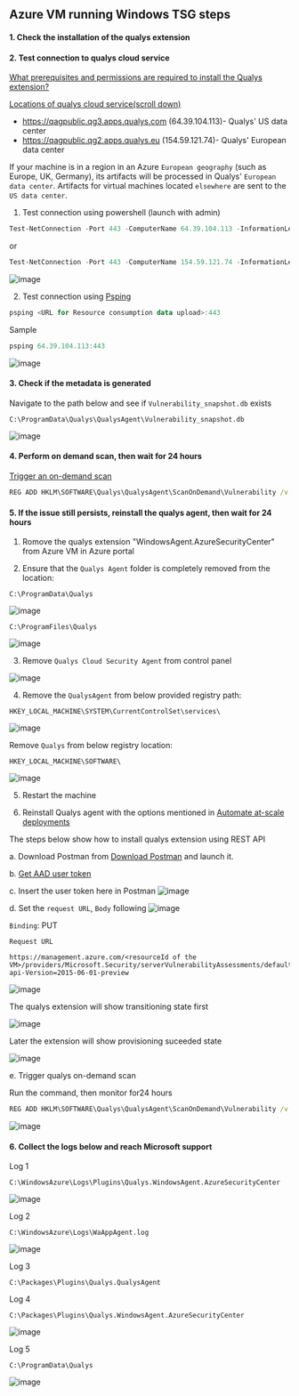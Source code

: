 ## Azure VM running Windows TSG steps
#### 1. Check the installation of the qualys extension
#### 2. Test connection to qualys cloud service
[What prerequisites and permissions are required to install the Qualys extension?](https://learn.microsoft.com/en-us/azure/defender-for-cloud/deploy-vulnerability-assessment-vm#what-prerequisites-and-permissions-are-required-to-install-the-qualys-extension)

[Locations of qualys cloud service(scroll down)](https://learn.microsoft.com/en-us/azure/defender-for-cloud/deploy-vulnerability-assessment-vm#deploy-the-integrated-scanner-to-your-azure-and-hybrid-machines)
* https://qagpublic.qg3.apps.qualys.com (64.39.104.113)- Qualys' US data center
* https://qagpublic.qg2.apps.qualys.eu (154.59.121.74)- Qualys' European data center

If your machine is in a region in an Azure `European geography` (such as Europe, UK, Germany), its artifacts will be processed in Qualys' `European data center`.
Artifacts for virtual machines located `elsewhere` are sent to the `US data center`.

1. Test connection using powershell (launch with admin)
```powershell
Test-NetConnection -Port 443 -ComputerName 64.39.104.113 -InformationLevel Detailed
```
or
```powershell
Test-NetConnection -Port 443 -ComputerName 154.59.121.74 -InformationLevel Detailed
```
![image](https://user-images.githubusercontent.com/96930989/212520515-1f765380-35f5-43d4-a337-349c249549ba.png)


2. Test connection using [Psping](https://learn.microsoft.com/en-us/movere/test-443-connectivity)
```powershell
psping <URL for Resource consumption data upload>:443
```
Sample
```powershell
psping 64.39.104.113:443
```
![image](https://user-images.githubusercontent.com/96930989/212520669-19c546bc-b900-480d-944f-7db5f92d84d2.png)

#### 3. Check if the metadata is generated
Navigate to the path below and see if `Vulnerability_snapshot.db` exists
```
C:\ProgramData\Qualys\QualysAgent\Vulnerability_snapshot.db
```
![image](https://user-images.githubusercontent.com/96930989/212463493-d5981a23-051a-4ca0-b561-6ce8e9cca92e.png)
#### 4. Perform on demand scan, then wait for 24 hours
[Trigger an on-demand scan](https://learn.microsoft.com/en-us/azure/defender-for-cloud/deploy-vulnerability-assessment-vm#trigger-an-on-demand-scan)
```cmd
REG ADD HKLM\SOFTWARE\Qualys\QualysAgent\ScanOnDemand\Vulnerability /v "ScanOnDemand" /t REG_DWORD /d "1" /f
```
#### 5. If the issue still persists, reinstall the qualys agent, then wait for 24 hours

1. Romove the qualys extension "WindowsAgent.AzureSecurityCenter" from Azure VM in Azure portal

2. Ensure that the `Qualys Agent` folder is completely removed from the location:
```
C:\ProgramData\Qualys
```
![image](https://user-images.githubusercontent.com/96930989/212525176-0ea6be15-dd56-4806-9d2d-c92085189f82.png)

```
C:\ProgramFiles\Qualys
```
![image](https://user-images.githubusercontent.com/96930989/212525183-c24a0d15-1ca1-4800-b049-302b97a12619.png)

3. Remove `Qualys Cloud Security Agent` from control panel

![image](https://user-images.githubusercontent.com/96930989/230296742-33e36f45-35fb-4015-b9c1-49152b2e2139.png)

4. Remove the `QualysAgent` from below provided registry path:
```
HKEY_LOCAL_MACHINE\SYSTEM\CurrentControlSet\services\
```
![image](https://user-images.githubusercontent.com/96930989/212525215-2331730f-5738-409b-a473-5b383209b91d.png)

Remove `Qualys` from below registry location:
```
HKEY_LOCAL_MACHINE\SOFTWARE\
```
![image](https://user-images.githubusercontent.com/96930989/212525234-7335ac4d-86cd-43ac-ae17-c9439067f835.png)

5. Restart the machine

6. Reinstall Qualys agent with the options mentioned in [Automate at-scale deployments](https://learn.microsoft.com/en-us/azure/defender-for-cloud/deploy-vulnerability-assessment-vm#automate-at-scale-deployments)

The steps below show how to install qualys extension using REST API

a. Download Postman from [Download Postman](https://www.postman.com/downloads/) and launch it.

b. [Get AAD user token](https://github.com/guguji666666/GJS-MDC-Tips/tree/main/API%20Basic)

c. Insert the user token here in Postman
![image](https://user-images.githubusercontent.com/96930989/210289242-15003c92-1406-4289-9cfd-a08e5cd7260f.png)

d. Set the `request URL`, `Body` following
![image](https://user-images.githubusercontent.com/96930989/210707768-4979d7d8-4a3e-4b8d-821e-3234f2704be5.png)

`Binding`: PUT

`Request URL`
```
https://management.azure.com/<resourceId of the VM>/providers/Microsoft.Security/serverVulnerabilityAssessments/default?api-Version=2015-06-01-preview
```

![image](https://user-images.githubusercontent.com/96930989/230294641-cb20d8e6-2a80-416f-9205-95d7b5d28970.png)

The qualys extension will show transitioning state first

![image](https://user-images.githubusercontent.com/96930989/230294767-967538ed-daa6-4fda-9de8-99053a65a531.png)

Later the extension will show provisioning suceeded state

![image](https://user-images.githubusercontent.com/96930989/230295602-53043ef9-4774-426b-bd49-f416ec7f4efb.png)

e. Trigger qualys on-demand scan

Run the command, then monitor for24 hours

```cmd
REG ADD HKLM\SOFTWARE\Qualys\QualysAgent\ScanOnDemand\Vulnerability /v "ScanOnDemand" /t REG_DWORD /d "1" /f
```
![image](https://user-images.githubusercontent.com/96930989/230297945-a53aa619-be5c-4793-9363-0dce9fb1d479.png)


#### 6. Collect the logs below and reach Microsoft support

Log 1
```
C:\WindowsAzure\Logs\Plugins\Qualys.WindowsAgent.AzureSecurityCenter
```
![image](https://user-images.githubusercontent.com/96930989/212525495-f0a7ca13-2140-469d-b2bc-e2a641c98c98.png)

Log 2
```
C:\WindowsAzure\Logs\WaAppAgent.log
```
![image](https://user-images.githubusercontent.com/96930989/212525501-ff596597-a7f6-4b0a-a53e-d6ec865809dc.png)

Log 3
```
C:\Packages\Plugins\Qualys.QualysAgent
```

Log 4
```
C:\Packages\Plugins\Qualys.WindowsAgent.AzureSecurityCenter
```
![image](https://user-images.githubusercontent.com/96930989/212525511-48d64192-fc54-4c26-a781-1240bc2835df.png)

Log 5
```
C:\ProgramData\Qualys
```
![image](https://user-images.githubusercontent.com/96930989/212525523-27dfbd28-6e3c-4fd4-ab20-0414ffcc5c6a.png)


